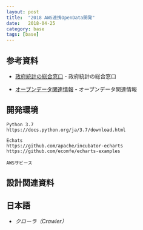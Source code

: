 ```yaml
---
layout: post
title:  "2018 AWS連携OpenData開発"
date:   2018-04-25
category: base
tags: [base]
---
```


## 参考資料

- [政府統計の総合窓口](https://github.com/e-stat-api/js-app) - 政府統計の総合窓口

- [オープンデータ関連情報](http://www.data.go.jp/for-developer/) - オープンデータ関連情報


## 開発環境

~~~
Python 3.7
https://docs.python.org/ja/3.7/download.html

Echats
https://github.com/apache/incubator-echarts
https://github.com/ecomfe/echarts-examples

AWSサビース
~~~

## 設計関連資料


## 日本語  

- *クローラ（Crawler）*
